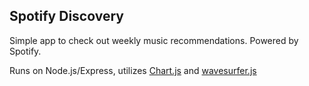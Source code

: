 ## Spotify Discovery

Simple app to check out weekly music recommendations. Powered by Spotify.

Runs on Node.js/Express, utilizes [Chart.js](http://www.chartjs.org) and [wavesurfer.js](https://wavesurfer-js.org)

